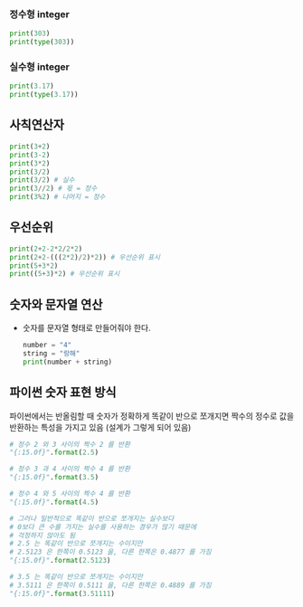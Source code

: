 ### 정수형 integer
```py
print(303)
print(type(303))
```
### 실수형 integer
```py
print(3.17)
print(type(3.17))
```

## 사칙연산자
```py
print(3+2)
print(3-2)
print(3*2)
print(3/2)
print(3/2) # 실수
print(3//2) # 몫 = 정수
print(3%2) # 나머지 = 정수
```

## 우선순위
```py
print(2+2-2*2/2*2)
print(2+2-(((2*2)/2)*2)) # 우선순위 표시
print(5+3*2)
print((5+3)*2) # 우선순위 표시
```

## 숫자와 문자열 연산
- 숫자를 문자열 형태로 만들어줘야 한다.
	```py
	number = "4"
	string = "랑해"
	print(number + string)
	```

## 파이썬 숫자 표현 방식
파이썬에서는 반올림할 때 숫자가 정확하게 똑같이 반으로 쪼개지면 짝수의 정수로 값을 반환하는 특성을 가지고 있음 (설계가 그렇게 되어 있음)

```py
# 정수 2 와 3 사이의 짝수 2 를 반환
"{:15.0f}".format(2.5)
```

```py
# 정수 3 과 4 사이의 짝수 4 를 반환
"{:15.0f}".format(3.5)
```

```py
# 정수 4 와 5 사이의 짝수 4 를 반환
"{:15.0f}".format(4.5)
```

```py
# 그러나 일반적으로 똑같이 반으로 쪼개지는 실수보다
# 0보다 큰 수를 가지는 실수를 사용하는 경우가 많기 때문에
# 걱정하지 않아도 됨
# 2.5 는 똑같이 반으로 쪼개지는 수이지만
# 2.5123 은 한쪽이 0.5123 을, 다른 한쪽은 0.4877 를 가짐
"{:15.0f}".format(2.5123)
```

```py
# 3.5 는 똑같이 반으로 쪼개지는 수이지만
# 3.5111 은 한쪽이 0.5111 을, 다른 한쪽은 0.4889 를 가짐
"{:15.0f}".format(3.51111)
```
